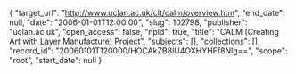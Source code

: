 {
  "target_url": "http://www.uclan.ac.uk/clt/calm/overview.htm", 
  "end_date": null, 
  "date": "2006-01-01T12:00:00", 
  "slug": 102798, 
  "publisher": "uclan.ac.uk", 
  "open_access": false, 
  "npld": true, 
  "title": "CALM (Creating Art with Layer Manufacture) Project", 
  "subjects": [], 
  "collections": [], 
  "record_id": "20060101T120000/HOCAkZB8lU4OXHYHFf8Nlg==", 
  "scope": "root", 
  "start_date": null
}

